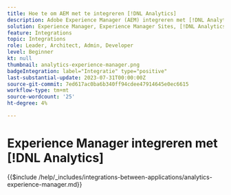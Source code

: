 ```yaml
---
title: Hoe te om AEM met te integreren [!DNL Analytics]
description: Adobe Experience Manager (AEM) integreren met [!DNL Analytics] om het gebruikersgedrag op uw website te volgen en te analyseren.
solution: Experience Manager, Experience Manager Sites, [!DNL Analytics]
feature: Integrations
topic: Integrations
role: Leader, Architect, Admin, Developer
level: Beginner
kt: null
thumbnail: analytics-experience-manager.png
badgeIntegration: label="Integratie" type="positive"
last-substantial-update: 2023-07-31T00:00:00Z
source-git-commit: 7ed617ac0ba6b340ff94cdee47914645e0ec6615
workflow-type: tm+mt
source-wordcount: '25'
ht-degree: 4%

---
```



# Experience Manager integreren met [!DNL Analytics]

{{$include /help/_includes/integrations-between-applications/analytics-experience-manager.md}}

